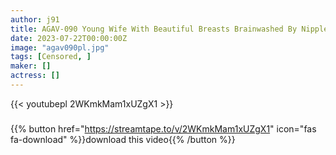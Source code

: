 ```yaml
---
author: j91
title: AGAV-090 Young Wife With Beautiful Breasts Brainwashed By Nipple Development Cult Rena Kodama
date: 2023-07-22T00:00:00Z
image: "agav090pl.jpg"
tags: [Censored, ]
maker: []
actress: []
---
```



{{< youtubepl 2WKmkMam1xUZgX1 >}}
###

{{% button href="https://streamtape.to/v/2WKmkMam1xUZgX1" icon="fas fa-download" %}}download this video{{% /button %}}
